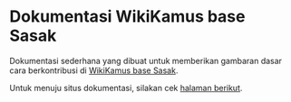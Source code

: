 # Dokumentasi WikiKamus base Sasak

Dokumentasi sederhana yang dibuat untuk memberikan gambaran dasar cara berkontribusi di [WikiKamus base Sasak](https://incubator.wikimedia.org/wiki/Wt/sas).

Untuk menuju situs dokumentasi, silakan cek [halaman berikut](https://nikolaskhf.github.io/WikiKamus-Base-Sasak/).
